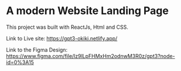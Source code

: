 # A modern Website Landing Page

This project was built with ReactJs, Html and CSS.

Link to Live site: https://gpt3-okiki.netlify.app/

Link to the Figma Design: https://www.figma.com/file/lz9lLpFHMxHm2odnwM3R0z/gpt3?node-id=0%3A15
